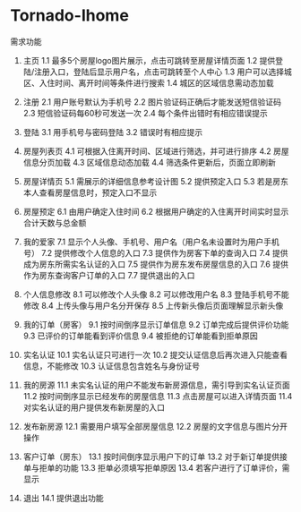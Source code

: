 # Tornado-Ihome

需求功能

1. 主页
    1.1 最多5个房屋logo图片展示，点击可跳转至房屋详情页面
    1.2 提供登陆/注册入口，登陆后显示用户名，点击可跳转至个人中心
    1.3 用户可以选择城区、入住时间、离开时间等条件进行搜索
    1.4 城区的区域信息需动态加载

2. 注册
    2.1 用户账号默认为手机号
    2.2 图片验证码正确后才能发送短信验证码
    2.3 短信验证码每60秒可发送一次
    2.4 每个条件出错时有相应错误提示

3. 登陆
    3.1 用手机号与密码登陆
    3.2 错误时有相应提示

4. 房屋列表页
    4.1 可根据入住离开时间、区域进行筛选，并可进行排序
    4.2 房屋信息分页加载
    4.3 区域信息动态加载
    4.4 筛选条件更新后，页面立即刷新

5. 房屋详情页
    5.1 需展示的详细信息参考设计图
    5.2 提供预定入口
    5.3 若是房东本人查看房屋信息时，预定入口不显示

6. 房屋预定
    6.1 由用户确定入住时间
    6.2 根据用户确定的入住离开时间实时显示合计天数与总金额

7. 我的爱家
    7.1 显示个人头像、手机号、用户名（用户名未设置时为用户手机号）
    7.2 提供修改个人信息的入口
    7.3 提供作为房客下单的查询入口
    7.4 提供成为房东所需实名认证的入口
    7.5 提供作为房东发布房屋信息的入口
    7.6 提供作为房东查询客户订单的入口
    7.7 提供退出的入口

8. 个人信息修改
    8.1 可以修改个人头像
    8.2 可以修改用户名
    8.3 登陆手机号不能修改
    8.4 上传头像与用户名分开保存
    8.5 上传新头像后页面理解显示新头像

9. 我的订单（房客）
    9.1 按时间倒序显示订单信息
    9.2 订单完成后提供评价功能
    9.3 已评价的订单能看到评价信息
    9.4 被拒绝的订单能看到拒单原因

10. 实名认证
    10.1 实名认证只可进行一次
    10.2 提交认证信息后再次进入只能查看信息，不能修改
    10.3 认证信息包含姓名与身份证号

11. 我的房源
    11.1 未实名认证的用户不能发布新房源信息，需引导到实名认证页面
    11.2 按时间倒序显示已经发布的房屋信息
    11.3 点击房屋可以进入详情页面
    11.4 对实名认证的用户提供发布新房屋的入口

12. 发布新房源
    12.1 需要用户填写全部房屋信息
    12.2 房屋的文字信息与图片分开操作

13. 客户订单（房东）
    13.1 按时间倒序显示用户下的订单
    13.2 对于新订单提供接单与拒单的功能
    13.3 拒单必须填写拒单原因
    13.4 若客户进行了订单评价，需显示

14. 退出
    14.1 提供退出功能


